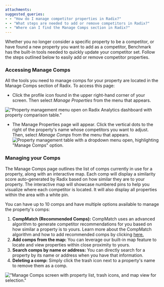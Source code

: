 ```yaml
---
attachments: 
suggested_queries:
- - "How do I manage competitor properties in Radix?"
- - "What steps are needed to add or remove competitors in Radix?"
- - "Where can I find the Manage Comps section in Radix?"
---
```

Whether you no longer consider a specific property to be a competitor, or have found a new property you want to add as a competitor, Benchmark has the built-in tools needed to quickly update your competitor set. Follow the steps outlined below to easily add or remove competitor properties.

### Accessing Manage Comps

All the tools you need to manage comps for your property are located in the Manage Comps section of Radix. To access this page:

* Click the profile icon found in the upper right-hand corner of your screen. Then select *Manage Properties* from the menu that appears.

!["Property management menu open on Radix Analytics dashboard with property comparison table."](attachments/32947556582797.png)

* The Manage Properties page will appear. Click the vertical dots to the right of the property's name whose competitors you want to adjust. Then, select *Manage Comps* from the menu that appears. ![Property management table with a dropdown menu open, highlighting "Manage Comps" option.](attachments/28884600402317.png)

### Managing your Comps

The Manage Comps page outlines the list of comps currently in use for a property, along with an interactive map. Each comp will display a similarity score auto-generated by Radix based on how similar they are to your property. The interactive map will showcase numbered pins to help you visualize where each competitor is located. It will also display all properties within the area with a white pin.

You can have up to 10 comps and have multiple options available to manage the property's comps:

1. **CompMatch (Recommended Comps):** CompMatch uses an advanced algorithm to generate competitor recommendations for you based on how similar a property is to yours. Learn more about the CompMatch algorithm and how to add recommended comps by clicking [here.](https://help.radix.com/hc/en-us/articles/19966348215565)
2. **Add comps from the map:** You can leverage our built-in map feature to locate and view properties within close proximity to yours.
3. **Search comps by name or address:** You can directly search for a property by its name or address when you have that information.
4. **Deleting a comp:** Simply click the trash icon next to a property's name to remove them as a comp.

!["Manage Comps screen with property list, trash icons, and map view for selection."](attachments/28884965958157.png)